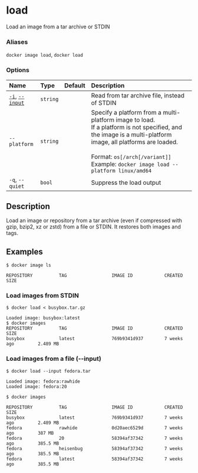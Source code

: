 # load

<!---MARKER_GEN_START-->
Load an image from a tar archive or STDIN

### Aliases

`docker image load`, `docker load`

### Options

| Name                                | Type     | Default | Description                                                                                                                                                                                                                                               |
|:------------------------------------|:---------|:--------|:----------------------------------------------------------------------------------------------------------------------------------------------------------------------------------------------------------------------------------------------------------|
| [`-i`](#input), [`--input`](#input) | `string` |         | Read from tar archive file, instead of STDIN                                                                                                                                                                                                              |
| `--platform`                        | `string` |         | Specify a platform from a multi-platform image to load.<br>If a platform is not specified, and the image is a multi-platform image, all platforms are loaded.<br><br>Format: `os[/arch[/variant]]`<br>Example: `docker image load --platform linux/amd64` |
| `-q`, `--quiet`                     | `bool`   |         | Suppress the load output                                                                                                                                                                                                                                  |


<!---MARKER_GEN_END-->

## Description

Load an image or repository from a tar archive (even if compressed with gzip,
bzip2, xz or zstd) from a file or STDIN. It restores both images and tags.

## Examples

```console
$ docker image ls

REPOSITORY          TAG                 IMAGE ID            CREATED             SIZE
```

### Load images from STDIN

```console
$ docker load < busybox.tar.gz

Loaded image: busybox:latest
$ docker images
REPOSITORY          TAG                 IMAGE ID            CREATED             SIZE
busybox             latest              769b9341d937        7 weeks ago         2.489 MB
```

### <a name="input"></a> Load images from a file (--input)

```console
$ docker load --input fedora.tar

Loaded image: fedora:rawhide
Loaded image: fedora:20

$ docker images

REPOSITORY          TAG                 IMAGE ID            CREATED             SIZE
busybox             latest              769b9341d937        7 weeks ago         2.489 MB
fedora              rawhide             0d20aec6529d        7 weeks ago         387 MB
fedora              20                  58394af37342        7 weeks ago         385.5 MB
fedora              heisenbug           58394af37342        7 weeks ago         385.5 MB
fedora              latest              58394af37342        7 weeks ago         385.5 MB
```
